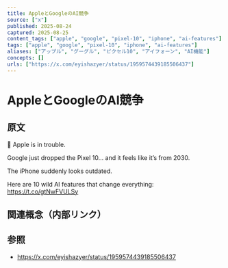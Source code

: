 ```yaml
---
title: AppleとGoogleのAI競争
source: ["x"]
published: 2025-08-24
captured: 2025-08-25
content_tags: ["apple", "google", "pixel-10", "iphone", "ai-features"]
tags: ["apple", "google", "pixel-10", "iphone", "ai-features"]
aliases: ["アップル", "グーグル", "ピクセル10", "アイフォーン", "AI機能"]
concepts: []
urls: ["https://x.com/eyishazyer/status/1959574439185506437"]
---
```


# AppleとGoogleのAI競争
## 原文
🚨 Apple is in trouble.

Google just dropped the Pixel 10… and it feels like it’s from 2030.

The iPhone suddenly looks outdated.

Here are 10 wild AI features that change everything: https://t.co/gtNwFVULSy

## 関連概念（内部リンク）

## 参照
- https://x.com/eyishazyer/status/1959574439185506437